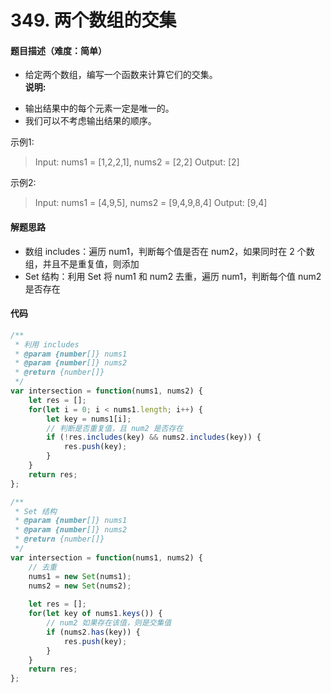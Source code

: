 <!--
 * @Author: your name
 * @Date: 2020-03-15 22:26:22
 * @LastEditTime: 2020-03-15 22:32:23
 * @LastEditors: your name
 * @Description: In User Settings Edit
 * @FilePath: /leetcode_fe/301-350/349_两个数组的交集.md
 -->
# 349. 两个数组的交集

#### 题目描述（难度：简单）
+ 给定两个数组，编写一个函数来计算它们的交集。<br />**说明:**

- 输出结果中的每个元素一定是唯一的。
- 我们可以不考虑输出结果的顺序。

示例1:
> Input: nums1 = [1,2,2,1], nums2 = [2,2]
> Output: [2]

示例2:
> Input: nums1 = [4,9,5], nums2 = [9,4,9,8,4]
> Output: [9,4]


#### 解题思路

- 数组 includes：遍历 num1，判断每个值是否在 num2，如果同时在 2 个数组，并且不是重复值，则添加
- Set 结构：利用 Set 将 num1 和 num2 去重，遍历 num1，判断每个值 num2 是否存在

#### 代码

```javascript
/**
 * 利用 includes
 * @param {number[]} nums1
 * @param {number[]} nums2
 * @return {number[]}
 */
var intersection = function(nums1, nums2) {
    let res = [];
    for(let i = 0; i < nums1.length; i++) {
        let key = nums1[i];
        // 判断是否重复值，且 num2 是否存在
        if (!res.includes(key) && nums2.includes(key)) {
            res.push(key);
        }
    }
    return res;
};

/**
 * Set 结构
 * @param {number[]} nums1
 * @param {number[]} nums2
 * @return {number[]}
 */
var intersection = function(nums1, nums2) {
    // 去重
    nums1 = new Set(nums1);
    nums2 = new Set(nums2);
    
    let res = [];
    for(let key of nums1.keys()) {
        // num2 如果存在该值，则是交集值
        if (nums2.has(key)) {
            res.push(key);
        }
    }
    return res;
};
```

